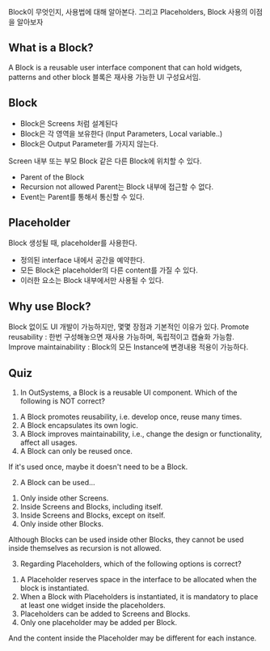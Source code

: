 Block이 무엇인지, 사용법에 대해 알아본다.
그리고 Placeholders, Block 사용의 이점을 알아보자

## What is a Block?
A Block is a reusable user interface component that can hold widgets, patterns and other block
블록은 재사용 가능한 UI 구성요서임.

## Block
* Block은 Screens 처럼 설계된다
* Block은 각 영역을 보유한다 (Input Parameters, Local variable..)
* Block은 Output Parameter를 가지지 않는다.

Screen 내부 또는 부모 Block 같은 다른 Block에 위치할 수 있다.
* Parent of the Block
* Recursion not allowed
Parent는 Block 내부에 접근할 수 없다.
* Event는 Parent를 통해서 통신할 수 있다.

## Placeholder
Block 생성될 때, placeholder를 사용한다.
* 정의된 interface 내에서 공간을 예약한다.
* 모든 Block은 placeholder의 다른 content를 가질 수 있다.
* 이러한 요소는 Block 내부에서만 사용될 수 있다.

## Why use Block?
Block 없이도 UI 개발이 가능하지만, 몇몇 장점과 기본적인 이유가 있다.
Promote reusability : 한번 구성해놓으면 재사용 가능하며, 독립적이고 캡슐화 가능함.
Improve maintainability : Block의 모든 Instance에 변경내용 적용이 가능하다.


## Quiz
1. In OutSystems, a Block is a reusable UI component. Which of the following is NOT correct?

1) A Block promotes reusability, i.e. develop once, reuse many times.
2) A Block encapsulates its own logic.
3) A Block improves maintainability, i.e., change the design or functionality, affect all usages.
4) A Block can only be reused once.

If it's used once, maybe it doesn't need to be a Block.

2. A Block can be used...

1) Only inside other Screens.
2) Inside Screens and Blocks, including itself.
3) Inside Screens and Blocks, except on itself.
4) Only inside other Blocks.

Although Blocks can be used inside other Blocks, they cannot be used inside themselves as recursion is not allowed.

3. Regarding Placeholders, which of the following options is correct?

1) A Placeholder reserves space in the interface to be allocated when the block is instantiated.
2) When a Block with Placeholders is instantiated, it is mandatory to place at least one widget inside the placeholders.
3) Placeholders can be added to Screens and Blocks.
4) Only one placeholder may be added per Block.

And the content inside the Placeholder may be different for each instance.